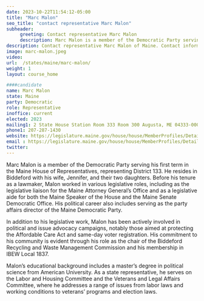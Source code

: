 ```yaml
---
date: 2023-10-22T11:54:12-05:00
title: "Marc Malon"
seo_title: "contact representative Marc Malon"
subheader:
     greeting: Contact representative Marc Malon
     description: Marc Malon is a member of the Democratic Party serving his first term in the Maine House of Representatives, representing District 133.
description: Contact representative Marc Malon of Maine. Contact information for Marc Malon includes email address, phone number, and mailing address.
image: marc-malon.jpeg
video:
url:  /states/maine/marc-malon/
weight: 1
layout: course_home

####candidate
name: Marc Malon
state: Maine
party: Democratic
role: Representative
inoffice: current
elected: 2023
mailing1: 2 State House Station Room 333 Room 300 Augusta, ME 04333-0002
phone1: 207-287-1430
website: https://legislature.maine.gov/house/house/MemberProfiles/Details/1478/
email : https://legislature.maine.gov/house/house/MemberProfiles/Details/1478/
twitter:
---
```


Marc Malon is a member of the Democratic Party serving his first term in the Maine House of Representatives, representing District 133. He resides in Biddeford with his wife, Jennifer, and their two daughters. Before his tenure as a lawmaker, Malon worked in various legislative roles, including as the legislative liaison for the Maine Attorney General’s Office and as a legislative aide for both the Maine Speaker of the House and the Maine Senate Democratic Office. His political career also includes serving as the party affairs director of the Maine Democratic Party.

In addition to his legislative work, Malon has been actively involved in political and issue advocacy campaigns, notably those aimed at protecting the Affordable Care Act and same-day voter registration. His commitment to his community is evident through his role as the chair of the Biddeford Recycling and Waste Management Commission and his membership in IBEW Local 1837.

Malon’s educational background includes a master’s degree in political science from American University. As a state representative, he serves on the Labor and Housing Committee and the Veterans and Legal Affairs Committee, where he addresses a range of issues from labor laws and working conditions to veterans’ programs and election laws.
